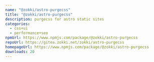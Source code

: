 ```yaml
---
name: "@zokki/astro-purgecss"
title: "@zokki/astro-purgecss"
description: purgecss for astro static sites
categories:
  - css+ui
  - performance+seo
npmUrl: https://www.npmjs.com/package/@zokki/astro-purgecss
repoUrl: https://gitea.zokki.net/zokki/astro-purgecss
homepageUrl: https://www.npmjs.com/package/@zokki/astro-purgecss
downloads: 20
---
```

